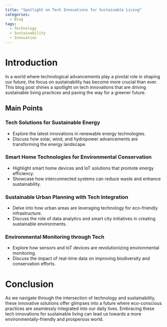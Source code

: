 ```yaml
---
title: "Spotlight on Tech Innovations for Sustainable Living"
categories:
  - Blog
tags:
  - Technology
  - Sustainability
  - Innovation
---
```


# Introduction
In a world where technological advancements play a pivotal role in shaping our future, the focus on sustainability has become more crucial than ever. This blog post shines a spotlight on tech innovations that are driving sustainable living practices and paving the way for a greener future.

## Main Points
### Tech Solutions for Sustainable Energy
- Explore the latest innovations in renewable energy technologies.
- Discuss how solar, wind, and hydropower advancements are transforming the energy landscape.

### Smart Home Technologies for Environmental Conservation
- Highlight smart home devices and IoT solutions that promote energy efficiency.
- Showcase how interconnected systems can reduce waste and enhance sustainability.

### Sustainable Urban Planning with Tech Integration
- Delve into how urban areas are leveraging technology for eco-friendly infrastructure.
- Discuss the role of data analytics and smart city initiatives in creating sustainable environments.

### Environmental Monitoring through Tech
- Explore how sensors and IoT devices are revolutionizing environmental monitoring.
- Discuss the impact of real-time data on improving biodiversity and conservation efforts.

# Conclusion
As we navigate through the intersection of technology and sustainability, these innovative solutions offer glimpses into a future where eco-conscious practices are seamlessly integrated into our daily lives. Embracing these tech innovations for sustainable living can lead us towards a more environmentally-friendly and prosperous world.